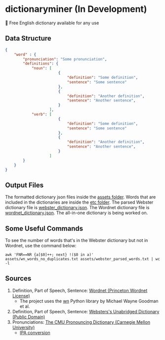 # dictionaryminer (In Development)
:book: Free English dictionary available for any use

## Data Structure
```json
{
    "word" : {
        "pronunciation": "Some pronunciation",
        "definitions": {
            "noun": [
                        {
                            "definition": "Some definition",
                            "sentence": "Some sentence"
                        },
                        {
                            "definition": "Another definition",
                            "sentence": "Another sentence",
                        }
                    ],
            "verb": [
                        {
                            "definition": "Some definition",
                            "sentence": "Some sentence"
                        },
                        {
                            "definition": "Another definition",
                            "sentence": "Another sentence",
                        }
                    ]
        }
    }
}
```

## Output Files
The formatted dictionary json files inside the [assets folder](assets/). Words that are included in the dictionaries are inside the [etc folder](etc/). The parsed Webster dictionary file is [webster_dictionary.json](assets/webster-dict/webster_dictionary.json). The Wordnet dictionary file is [wordnet_dictionary.json](assets/wordnet-dict/wordnet_dictionary.json). The all-in-one dictionary is being worked on.

## Some Useful Commands
To see the number of words that's in the Webster dictionary but not in Wordnet, use the command below:

`awk 'FNR==NR {a[$0]++; next} !($0 in a)' assets/wn_words_no_duplicates.txt assets/webster_parsed_words.txt | wc -l`

## Sources
1. Definition, Part of Speech, Sentence: [Wordnet (Princeton Wordnet License)](https://wordnet.princeton.edu/)
    - The project uses the [wn](https://github.com/goodmami/wn) Python library by Michael Wayne Goodman et al.
2. Definition, Part of Speech, Sentence: [Websters's Unabridged Dictionary (Public Domain)](https://www.gutenberg.org/ebooks/29765)
3. Pronunciations: [The CMU Pronouncing Dictionary (Carnegie Mellon University)](http://www.speech.cs.cmu.edu/cgi-bin/cmudict)
    - [IPA conversion](https://github.com/menelik3/cmudict-ipa) 
